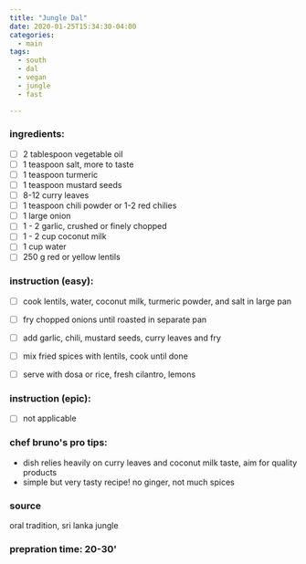```yaml
---
title: "Jungle Dal"
date: 2020-01-25T15:34:30-04:00
categories:
  - main 
tags:
  - south
  - dal
  - vegan
  - jungle
  - fast

---
```


### ingredients:

- [ ] 2 tablespoon vegetable oil
- [ ] 1 teaspoon salt, more to taste
- [ ] 1 teaspoon turmeric
- [ ] 1 teaspoon mustard seeds
- [ ] 8-12 curry leaves
- [ ] 1 teaspoon chili powder or 1-2 red chilies
- [ ] 1 large onion
- [ ] 1 - 2 garlic, crushed or finely chopped
- [ ] 1 - 2 cup coconut milk
- [ ] 1 cup water
- [ ] 250 g red or yellow lentils

### instruction (easy):
- [ ] cook lentils, water, coconut milk, turmeric powder, and salt in large pan
- [ ] fry chopped onions until roasted in separate pan
- [ ] add garlic, chili, mustard seeds, curry leaves and fry
- [ ] mix fried spices with lentils, cook until done
- [ ] serve with dosa or rice, fresh cilantro, lemons


### instruction (epic):
- [ ] not applicable


### chef bruno's pro tips:

- dish relies heavily on curry leaves and coconut milk taste, aim for quality products
- simple but very tasty recipe! no ginger, not much spices

### source

oral tradition, sri lanka jungle

### prepration time: 20-30'


